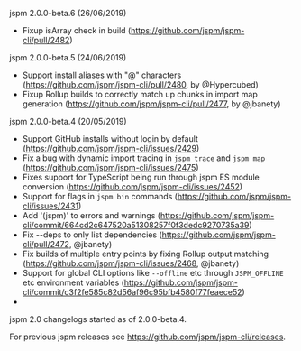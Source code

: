 jspm 2.0.0-beta.6 (26/06/2019)
- Fixup isArray check in build (https://github.com/jspm/jspm-cli/pull/2482)

jspm 2.0.0-beta.5 (24/06/2019)
- Support install aliases with "@" characters (https://github.com/jspm/jspm-cli/pull/2480, by @Hypercubed)
- Fixup Rollup builds to correctly match up chunks in import map generation (https://github.com/jspm/jspm-cli/pull/2477, by @jbanety)

jspm 2.0.0-beta.4 (20/05/2019)
- Support GitHub installs without login by default (https://github.com/jspm/jspm-cli/issues/2429) 
- Fix a bug with dynamic import tracing in `jspm trace` and `jspm map` (https://github.com/jspm/jspm-cli/issues/2475)
- Fixes support for TypeScript being run through jspm ES module conversion (https://github.com/jspm/jspm-cli/issues/2452)
- Support for flags in `jspm bin` commands (https://github.com/jspm/jspm-cli/issues/2431)
- Add '(jspm)' to errors and warnings (https://github.com/jspm/jspm-cli/commit/664cd2c647520a51308257f0f3dedc9270735a39)
- Fix --deps to only list dependencies (https://github.com/jspm/jspm-cli/pull/2472, @jbanety)
- Fix builds of multiple entry points by fixing Rollup output matching (https://github.com/jspm/jspm-cli/issues/2468, @jbanety)
- Support for global CLI options like `--offline` etc through `JSPM_OFFLINE` etc environment variables (https://github.com/jspm/jspm-cli/commit/c3f2fe585c82d56af96c95bfb4580f77feaece52)
- 

jspm 2.0 changelogs started as of 2.0.0-beta.4.

For previous jspm releases see https://github.com/jspm/jspm-cli/releases.
